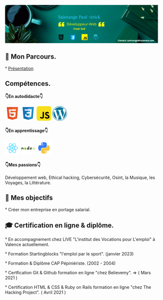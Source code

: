 <img src="https://raw.githubusercontent.com/paul22330/paul22330/master/Banniere linkedin -officiel.png" alt="Banniere Saintange Paul">

## 👦 Mon Parcours.

° [Présentation](https://lu.ma/saintange)


## Compétences.

#### 👇En autodidacte👇

![html](html.png) ![css](css.png) ![javascript](javascript.png)  ![wordpress](wordpress.png)

 #### 👇En apprentissage👇
 ![react](react.png) ![nodejs](nodejs.png) ![python3](python.png)
 
 #### 👇Mes passions👇

 Développement web, Ethical hacking, Cybersécurité, Osint, la Musique, les Voyages, la Littérature.

## 🚀 Mes objectifs

° Créer mon entreprise en portage salarial.

## :mortar_board:  Certification en ligne & diplôme.

° En accompagnement chez LIVE "L'institut des Vocations pour L'emploi" à Valence actuellement.

°  Formation Startingblocks "l'emploi par le sport". (janvier 2023)

° Formation & Diplôme CAP Pépiniériste. (2002 - 2004)

° Certfication Git & Github formation en ligne "chez Believemy". => ( Mars 2021 )

° Certification HTML & CSS & Ruby on Rails formation en ligne "chez The Hacking Project". ( Avril 2021 )







 



